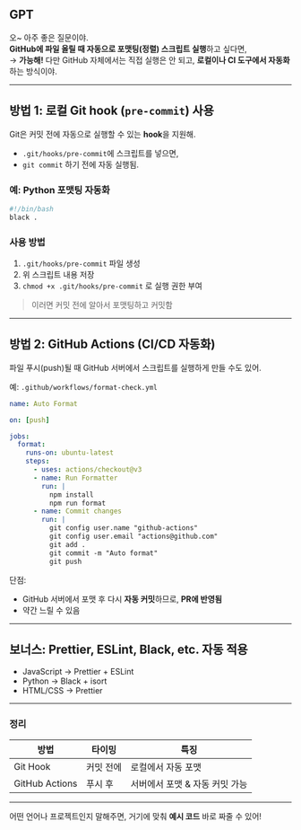 
## GPT

오~ 아주 좋은 질문이야.  
**GitHub에 파일 올릴 때 자동으로 포맷팅(정렬) 스크립트 실행**하고 싶다면,  
→ **가능해!** 다만 GitHub 자체에서는 직접 실행은 안 되고, **로컬이나 CI 도구에서 자동화**하는 방식이야.

---

## 방법 1: **로컬 Git hook (`pre-commit`) 사용**
Git은 커밋 전에 자동으로 실행할 수 있는 **hook**을 지원해.
- `.git/hooks/pre-commit`에 스크립트를 넣으면,
- `git commit` 하기 전에 자동 실행됨.

### 예: Python 포맷팅 자동화
```bash
#!/bin/bash
black .
```

### 사용 방법
1. `.git/hooks/pre-commit` 파일 생성
2. 위 스크립트 내용 저장
3. `chmod +x .git/hooks/pre-commit` 로 실행 권한 부여

> 이러면 커밋 전에 알아서 포맷팅하고 커밋함

---

## 방법 2: **GitHub Actions (CI/CD 자동화)**
파일 푸시(push)될 때 GitHub 서버에서 스크립트를 실행하게 만들 수도 있어.

예: `.github/workflows/format-check.yml`
```yaml
name: Auto Format

on: [push]

jobs:
  format:
    runs-on: ubuntu-latest
    steps:
      - uses: actions/checkout@v3
      - name: Run Formatter
        run: |
          npm install
          npm run format
      - name: Commit changes
        run: |
          git config user.name "github-actions"
          git config user.email "actions@github.com"
          git add .
          git commit -m "Auto format"
          git push
```

단점:
- GitHub 서버에서 포맷 후 다시 **자동 커밋**하므로, **PR에 반영됨**
- 약간 느릴 수 있음

---

## 보너스: **Prettier, ESLint, Black, etc. 자동 적용**
- JavaScript → Prettier + ESLint
- Python → Black + isort
- HTML/CSS → Prettier

---

### 정리
| 방법              | 타이밍           | 특징                          |
|-------------------|------------------|-------------------------------|
| Git Hook          | 커밋 전에        | 로컬에서 자동 포맷            |
| GitHub Actions    | 푸시 후          | 서버에서 포맷 & 자동 커밋 가능 |

---

어떤 언어나 프로젝트인지 말해주면, 거기에 맞춰 **예시 코드** 바로 짜줄 수 있어!



